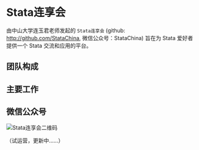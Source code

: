 # Stata连享会

由中山大学连玉君老师发起的 `Stata连享会` (github: http://github.com/StataChina, 微信公众号：StataChina) 旨在为 Stata 爱好者提供一个 Stata 交流和应用的平台。

## 团队构成

## 主要工作

## 微信公众号

 ![Stata连享会二维码](http://wx1.sinaimg.cn/mw690/8abf9554gy1fj9p14l9lkj20m30d50u3.jpg "扫码关注 Stata 连享会")
 
 
 （试运营，更新中……）
